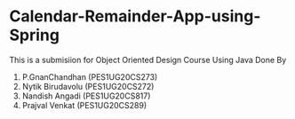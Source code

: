 # Calendar-Remainder-App-using-Spring
This is a submisiion for Object Oriented Design Course Using Java
Done By
1. P.GnanChandhan (PES1UG20CS273)
2. Nytik Birudavolu (PES1UG20CS272)
3. Nandish Angadi (PES1UG20CS817)
4. Prajval Venkat (PES1UG20CS289)
